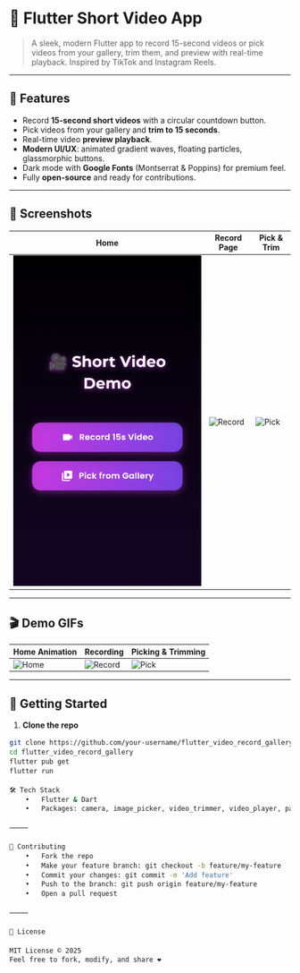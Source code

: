 # 🎥 Flutter Short Video App

> A sleek, modern Flutter app to record 15-second videos or pick videos from your gallery, trim them, and preview with real-time playback. Inspired by TikTok and Instagram Reels.

---

## 🌟 Features

- Record **15-second short videos** with a circular countdown button.
- Pick videos from your gallery and **trim to 15 seconds**.
- Real-time video **preview playback**.
- **Modern UI/UX**: animated gradient waves, floating particles, glassmorphic buttons.
- Dark mode with **Google Fonts** (Montserrat & Poppins) for premium feel.
- Fully **open-source** and ready for contributions.

---

## 📸 Screenshots

| Home | Record Page | Pick & Trim |
|------|------------|------------|
| ![Home](assets/screenshots/home.png) | ![Record](assets/screenshots/record_page.png) | ![Pick](assets/screenshots/pick_page.png) |

---

## 🎬 Demo GIFs

| Home Animation | Recording | Picking & Trimming |
|----------------|----------|------------------|
| ![Home](assets/demo/home.gif) | ![Record](assets/demo/record.gif) | ![Pick](assets/demo/pick.gif) |

---

## 🚀 Getting Started

1. **Clone the repo**
```bash
git clone https://github.com/your-username/flutter_video_record_gallery.git
cd flutter_video_record_gallery
flutter pub get
flutter run

🛠 Tech Stack
	•	Flutter & Dart
	•	Packages: camera, image_picker, video_trimmer, video_player, path_provider, google_fonts

⸻

🤝 Contributing
	•	Fork the repo
	•	Make your feature branch: git checkout -b feature/my-feature
	•	Commit your changes: git commit -m 'Add feature'
	•	Push to the branch: git push origin feature/my-feature
	•	Open a pull request

⸻

📝 License

MIT License © 2025
Feel free to fork, modify, and share ❤️